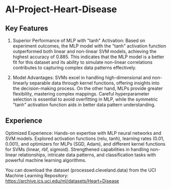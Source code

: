 # AI-Project-Heart-Disease

## Key Features
1. Superior Performance of MLP with "tanh" Activation: Based on experiment outcomes, the MLP model with the "tanh" activation function outperformed both linear and non-linear SVM models, achieving the highest accuracy of 0.885. This indicates that the MLP model is a better fit for this dataset and its ability to simulate non-linear correlations contributes to capturing complex data patterns effectively.
   
2. Model Advantages: SVMs excel in handling high-dimensional and non-linearly separable data through kernel functions, offering insights into the decision-making process. On the other hand, MLPs provide greater flexibility, mastering complex mappings. Careful hyperparameter selection is essential to avoid overfitting in MLP, while the symmetric "tanh" activation function aids in better data pattern understanding.
   
## Experience
Optimized Experience: Hands-on expertise with MLP neural networks and SVM models. Explored activation functions (relu, tanh), learning rates (0.01, 0.001), and optimizers for MLPs (SGD, Adam), and different kernel functions for SVMs (linear, rbf, sigmoid). Strengthened capabilities in handling non-linear relationships, intricate data patterns, and classification tasks with powerful machine learning algorithms.

You can download the dataset (processed.cleveland.data) from the UCI Machine Learning Repository: https://archive.ics.uci.edu/ml/datasets/Heart+Disease
